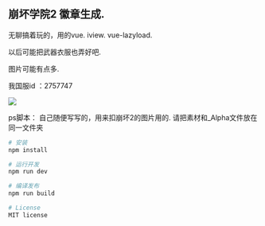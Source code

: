 
## 崩坏学院2 徽章生成.

无聊搞着玩的，用的vue. iview. vue-lazyload.

以后可能把武器衣服也弄好吧.

图片可能有点多.

我国服id ：2757747

![](https://i.loli.net/2017/08/01/597ffc4773328.jpg)


ps脚本：
自己随便写写的，用来扣崩坏2的图片用的.
请把素材和_Alpha文件放在同一文件夹


``` bash
# 安装
npm install

# 运行开发
npm run dev

# 编译发布
npm run build

# License
MIT license